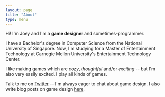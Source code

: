 ```yaml
---
layout: page
title: "About"
type: menu
---
```


Hi! I'm Joey and I'm a **game designer** and sometimes-programmer.

I have a Bachelor's degree in Computer Science from the National University of Singapore. Now, I'm studying for a Master of Entertainment Technology at Carnegie Mellon University's Entertainment Technology Center.

I like making games which are *cozy*, *thoughtful* and/or *exciting* -- but I'm also very easily excited. I play all kinds of games.

Talk to me on [Twitter](https://twitter.com/yeojoey) -- I'm always eager to chat about game design. I also write blog posts on game design [here](https://yeojoey.wordpress.com).
